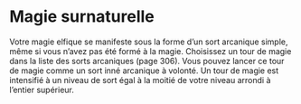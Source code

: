 # Magie surnaturelle

<p>Votre magie elfique se manifeste sous la forme d’un sort arcanique simple, même si vous n’avez pas été formé à la magie. Choisissez un tour de magie dans la liste des sorts arcaniques (page 306). Vous pouvez lancer ce tour de magie comme un sort inné arcanique à volonté. Un tour de magie est intensifié à un niveau de sort égal à la moitié de votre niveau arrondi à l’entier supérieur.</p>